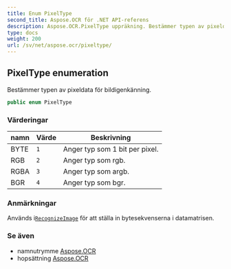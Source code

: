 ```yaml
---
title: Enum PixelType
second_title: Aspose.OCR för .NET API-referens
description: Aspose.OCR.PixelType uppräkning. Bestämmer typen av pixeldata för bildigenkänning.
type: docs
weight: 200
url: /sv/net/aspose.ocr/pixeltype/
---
```

## PixelType enumeration

Bestämmer typen av pixeldata för bildigenkänning.

```csharp
public enum PixelType
```

### Värderingar

| namn | Värde | Beskrivning |
| --- | --- | --- |
| BYTE | `1` | Anger typ som 1 bit per pixel. |
| RGB | `2` | Anger typ som rgb. |
| RGBA | `3` | Anger typ som argb. |
| BGR | `4` | Anger typ som bgr. |

### Anmärkningar

Används i[`RecognizeImage`](../asposeocr/recognizeimage/) för att ställa in bytesekvenserna i datamatrisen.

### Se även

* namnutrymme [Aspose.OCR](../../aspose.ocr/)
* hopsättning [Aspose.OCR](../../)


